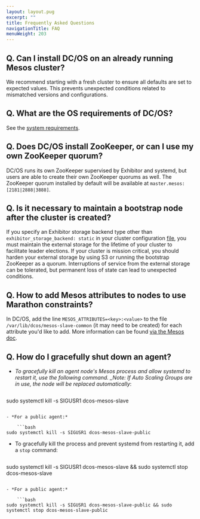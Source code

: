 ```yaml
---
layout: layout.pug
excerpt: ""
title: Frequently Asked Questions
navigationTitle: FAQ
menuWeight: 203
---
```

## Q. Can I install DC/OS on an already running Mesos cluster?

We recommend starting with a fresh cluster to ensure all defaults are set to expected values. This prevents unexpected conditions related to mismatched versions and configurations.

## Q. What are the OS requirements of DC/OS?

See the [system requirements](/1.10/installing/oss/custom/system-requirements/).

## Q. Does DC/OS install ZooKeeper, or can I use my own ZooKeeper quorum?

DC/OS runs its own ZooKeeper supervised by Exhibitor and systemd, but users are able to create their own ZooKeeper quorums as well. The ZooKeeper quorum installed by default will be available at `master.mesos:[2181|2888|3888]`.

## Q. Is it necessary to maintain a bootstrap node after the cluster is created?

If you specify an Exhibitor storage backend type other than `exhibitor_storage_backend: static` in your cluster configuration [file](/1.10/installing/oss/custom/configuration/configuration-parameters/), you must maintain the external storage for the lifetime of your cluster to facilitate leader elections. If your cluster is mission critical, you should harden your external storage by using S3 or running the bootstrap ZooKeeper as a quorum. Interruptions of service from the external storage can be tolerated, but permanent loss of state can lead to unexpected conditions.

## Q. How to add Mesos attributes to nodes to use Marathon constraints?

In DC/OS, add the line `MESOS_ATTRIBUTES=<key>:<value>` to the file `/var/lib/dcos/mesos-slave-common` (it may need to be created) for each attribute you'd like to add. More information can be found [via the Mesos doc](http://mesos.apache.org/documentation/latest/attributes-resources/).

## Q. How do I gracefully shut down an agent?

- *To gracefully kill an agent node's Mesos process and allow systemd to restart it, use the following command. _Note: If Auto Scaling Groups are in use, the node will be replaced automatically*:
    
    ```bash
sudo systemctl kill -s SIGUSR1 dcos-mesos-slave
```

- *For a public agent:*
    
    ```bash
sudo systemctl kill -s SIGUSR1 dcos-mesos-slave-public
```

- To gracefully kill the process and prevent systemd from restarting it, add a `stop` command:
    
    ```bash
sudo systemctl kill -s SIGUSR1 dcos-mesos-slave && sudo systemctl stop dcos-mesos-slave
```

- *For a public agent:*
    
    ```bash
sudo systemctl kill -s SIGUSR1 dcos-mesos-slave-public && sudo systemctl stop dcos-mesos-slave-public
```
